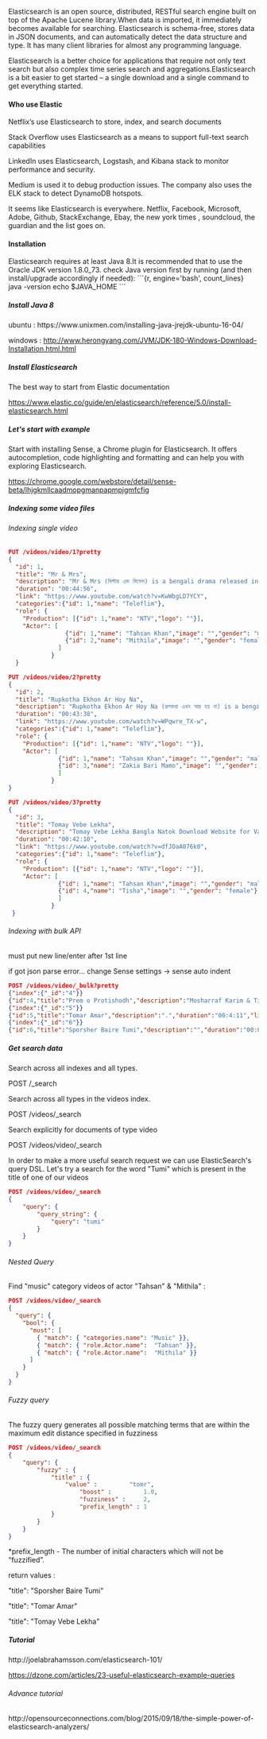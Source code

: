 Elasticsearch is an open source, distributed, RESTful search engine built on top of the Apache Lucene library.When data is imported, it immediately becomes available for searching. Elasticsearch is schema-free, stores data in JSON documents, and can automatically detect the data structure and type. It has many client libraries for almost any programming language.

Elasticsearch is a better choice for applications that require not only text search but also complex time series search and aggregations.Elasticsearch is a bit easier to get started – a single download and a single command to get everything started. 


<h4>Who use Elastic</h4>
Netflix’s use  Elasticsearch to store, index, and search documents

Stack Overflow uses Elasticsearch as a means to support full-text search capabilities

LinkedIn uses Elasticsearch, Logstash, and Kibana stack to monitor performance and security.

Medium is used it to debug production issues. The company also uses the ELK stack to detect DynamoDB hotspots.

It seems like Elasticsearch is everywhere. Netflix, Facebook, Microsoft, Adobe, Github, StackExchange, Ebay, the new york times , soundcloud, the guardian and the list goes on.

<h4>Installation</h4>
Elasticsearch requires at least Java 8.It is recommended that to use the Oracle JDK version 1.8.0_73.
check Java version first by running (and then install/upgrade accordingly if needed):
```{r, engine='bash', count_lines}
    java -version
    echo $JAVA_HOME
```
<h5>Install Java 8 </h5>
ubuntu :  https://www.unixmen.com/installing-java-jrejdk-ubuntu-16-04/

windows :  http://www.herongyang.com/JVM/JDK-180-Windows-Download-Installation.html.html

<h5> Install Elasticsearch </h5>
The best way to start from Elastic documentation

https://www.elastic.co/guide/en/elasticsearch/reference/5.0/install-elasticsearch.html

<h5> Let's start with example </h5>
Start with installing Sense, a Chrome plugin for Elasticsearch. It offers autocompletion, code highlighting and formatting and can help you with exploring Elasticsearch. 

https://chrome.google.com/webstore/detail/sense-beta/lhjgkmllcaadmopgmanpapmpjgmfcfig

<h5> Indexing some video files </h5>
<h6>Indexing single video</h6>

```json
PUT /videos/video/1?pretty
{
  "id": 1,
  "title": "Mr & Mrs",
  "description": "Mr & Mrs (মিস্টার এন্ড মিসেস) is a bengali drama released in ntv in this Eid Ul Azha 2016. This drama is telecast by International Television Channel Ltd (NTV). Actor and actress on this drama are Tahsan & Mithila, Alif, Khalid, Flora and so on.",
  "duration": "00:44:56",
  "link": "https://www.youtube.com/watch?v=KwWbgLD7YCY",
  "categories":{"id": 1,"name": "Teleflim"},
  "role": {
    "Production": [{"id": 1,"name": "NTV","logo": ""}],
    "Actor": [
                {"id": 1,"name": "Tahsan Khan","image": "","gender": "male"},
                {"id": 2,"name": "Mithila","image": "","gender": "female"}
              ]
            }
  }
```
```json
PUT /videos/video/2?pretty
{
  "id": 2,
  "title": "Rupkotha Ekhon Ar Hoy Na",
  "description": "Rupkotha Ekhon Ar Hoy Na (রূপকথা এখন আর হয় না) is a bengali drama released in ntv on this eid festive 2016. This drama is telecast by International Television Channel Ltd (NTV). Actor and actress on this drama are Momo & Tahsan. ",
  "duration": "00:43:38",
  "link": "https://www.youtube.com/watch?v=WPqwre_TX-w",
  "categories":{"id": 1,"name": "Teleflim"},
  "role": {
    "Production": [{"id": 1,"name": "NTV","logo": ""}],
    "Actor": [
              {"id": 1,"name": "Tahsan Khan","image": "","gender": "male"},
              {"id": 3,"name": "Zakia Bari Mamo","image": "","gender": "female"}
              ]
            }
}
```
```json
PUT /videos/video/3?pretty
{
  "id": 3,
  "title": "Tomay Vebe Lekha",
  "description": "Tomay Vebe Lekha Bangla Natok Download Website for Valentines Day Natok (2016). Tahsan & Tisha fans for New Drama Tomay Vebe Lekha Bangla Natok 2016 .",
  "duration": "00:42:10",
  "link": "https://www.youtube.com/watch?v=dfJOaA076k0",
  "categories":{"id": 1,"name": "Teleflim"},
  "role": {
    "Production": [{"id": 1,"name": "NTV","logo": ""}],
    "Actor": [
              {"id": 1,"name": "Tahsan Khan","image": "","gender": "male"},
              {"id": 4,"name": "Tisha","image": "","gender": "female"}
              ]
            }
 }
```
<h6>Indexing with bulk API </h6>
must put new line/enter after 1st line

if got json parse error... change Sense settings -> sense auto indent
```json
POST /videos/video/_bulk?pretty
{"index":{"_id":"4"}}
{"id":4,"title":"Prem o Protishodh","description":"Mosharraf Karim & Tisha Natok Prem o Protishodh | প্রেম ও প্রতিশোধ. [HD]Exclusively brought to you by Mosharraf Karim HD.","duration":"00:43:25","link":"https://www.youtube.com/watch?v=ZwTSwpwB0e8","categories":{"id":1,"name":"Teleflim"},"role":{"Production":[{"id":1,"name":"NTV","logo":""}],"Actor":[{"id":5,"name":"Mosharraf Karim","image":"","gender":"male"},{"id":4,"name":"Tisha","image":"","gender":"female"}]}}
{"index":{"_id":"5"}}
{"id":5,"title":"Tomar Amar","description":".","duration":"00:4:11","link":"https://www.youtube.com/watch?v=VdTSv6u6iP0","categories":{"id":2,"name":"Music"},"role":{"Production":[{"id":1,"name":"NTV","logo":""}],"Actor":[{"id":1,"name":"Tahsan","image":"","gender":"male"},{"id":2,"name":"Mithila","image":"","gender":"female"}]}}
{"index":{"_id":"6"}}
{"id":6,"title":"Sporsher Baire Tumi","description":"","duration":"00:03:39","link":"https://www.youtube.com/watch?v=Vw1qLsdIVtw","categories":{"id":2,"name":"Music"},"role":{"Production":[{"id":1,"name":"NTV","logo":""}],"Actor":[{"id":1,"name":"Tahsan","image":"","gender":"male"},{"id":6,"name":"Elita","image":"","gender":"female"}]}}

```

<h5>Get search data </h5>
Search across all indexes and all types.

POST /_search 

Search across all types in the videos index.

POST /videos/_search 

Search explicitly for documents of type video

POST /videos/video/_search


In order to make a more useful search request we can use ElasticSearch's query DSL.
Let's try a search for the word "Tumi" which is present in the title of one of our videos
```json
POST /videos/video/_search 
{
    "query": {
        "query_string": {
            "query": "tumi"
        }
    }
}
```

<h6>Nested Query</h6>
Find "music" category videos of actor "Tahsan" & "Mithila" :

```json
POST /videos/video/_search 
{
  "query": {
    "bool": {
      "must": [
        { "match": { "categories.name": "Music" }},
        { "match": { "role.Actor.name":  "Tahsan" }},
        { "match": { "role.Actor.name":  "Mithila" }} 
      ]
    }
  }
}
```
<h6>Fuzzy query</h6>
The fuzzy query generates all possible matching terms that are within the maximum edit distance specified in fuzziness

```json
POST /videos/video/_search 
{
    "query": {
        "fuzzy" : {
            "title" : {
                "value" :         "tomr",
                    "boost" :         1.0,
                    "fuzziness" :     2,
                    "prefix_length" : 1
            }
        }
    }
}
```
 *prefix_length - The number of initial characters which will not be “fuzzified”.

return values :

"title": "Sporsher Baire Tumi"

"title": "Tomar Amar"

"title": "Tomay Vebe Lekha"

<h5>Tutorial</h5>
http://joelabrahamsson.com/elasticsearch-101/

https://dzone.com/articles/23-useful-elasticsearch-example-queries

<h6>Advance tutorial</h6>
http://opensourceconnections.com/blog/2015/09/18/the-simple-power-of-elasticsearch-analyzers/



